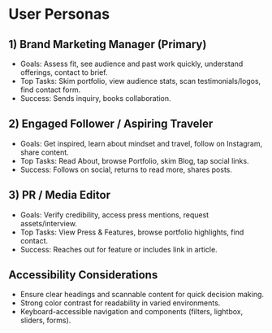 # User Personas

## 1) Brand Marketing Manager (Primary)

- Goals: Assess fit, see audience and past work quickly, understand offerings, contact to brief.
- Top Tasks: Skim portfolio, view audience stats, scan testimonials/logos, find contact form.
- Success: Sends inquiry, books collaboration.

## 2) Engaged Follower / Aspiring Traveler

- Goals: Get inspired, learn about mindset and travel, follow on Instagram, share content.
- Top Tasks: Read About, browse Portfolio, skim Blog, tap social links.
- Success: Follows on social, returns to read more, shares posts.

## 3) PR / Media Editor

- Goals: Verify credibility, access press mentions, request assets/interview.
- Top Tasks: View Press & Features, browse portfolio highlights, find contact.
- Success: Reaches out for feature or includes link in article.

## Accessibility Considerations

- Ensure clear headings and scannable content for quick decision making.
- Strong color contrast for readability in varied environments.
- Keyboard-accessible navigation and components (filters, lightbox, sliders, forms).
